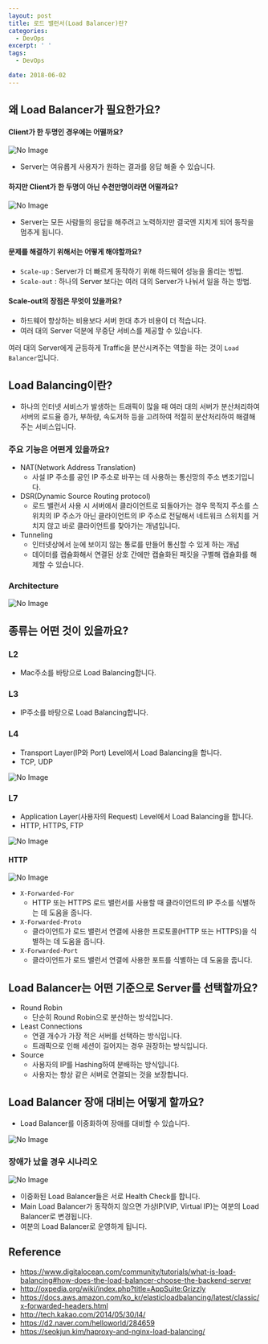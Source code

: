 ```yaml
---
layout: post
title: 로드 밸런서(Load Balancer)란?
categories:
  - DevOps
excerpt: ' '
tags:
  - DevOps

date: 2018-06-02
---
```



## 왜 Load Balancer가 필요한가요?

#### Client가 한 두명인 경우에는 어떨까요?

![No Image](/assets/posts/20180602/1.png)

- Server는 여유롭게 사용자가 원하는 결과를 응답 해줄 수 있습니다.

#### 하지만 Client가 한 두명이 아닌 수천만명이라면 어떨까요?

![No Image](/assets/posts/20180602/2.png)

- Server는 모든 사람들의 응답을 해주려고 노력하지만 결국엔 지치게 되어 동작을 멈추게 됩니다.


#### 문제를 해결하기 위해서는 어떻게 해야할까요?
- `Scale-up` : Server가 더 빠르게 동작하기 위해 하드웨어 성능을 올리는 방법.
- `Scale-out` : 하나의 Server 보다는 여러 대의 Server가 나눠서 일을 하는 방법.

#### Scale-out의 장점은 무엇이 있을까요?
- 하드웨어 향상하는 비용보다 서버 한대 추가 비용이 더 적습니다.
- 여러 대의 Server 덕분에 무중단 서비스를 제공할 수 있습니다.

여러 대의 Server에게 균등하게 Traffic을 분산시켜주는 역할을 하는 것이 `Load Balancer`입니다.

## Load Balancing이란?
- 하나의 인터넷 서비스가 발생하는 트래픽이 많을 때 여러 대의 서버가 분산처리하여 서버의 로드율 증가, 부하량, 속도저하 등을 고려하여 적절히 분산처리하여 해결해주는 서비스입니다.

### 주요 기능은 어떤게 있을까요?
- NAT(Network Address Translation)
  - 사설 IP 주소를 공인 IP 주소로 바꾸는 데 사용하는 통신망의 주소 변조기입니다.
- DSR(Dynamic Source Routing protocol)
  - 로드 밸런서 사용 시 서버에서 클라이언트로 되돌아가는 경우 목적지 주소를 스위치의 IP 주소가 아닌 클라이언트의 IP 주소로 전달해서 네트워크 스위치를 거치지 않고 바로 클라이언트를 찾아가는 개념입니다.
- Tunneling
  - 인터넷상에서 눈에 보이지 않는 통로를 만들어 통신할 수 있게 하는 개념
  - 데이터를 캡슐화해서 연결된 상호 간에만 캡슐화된 패킷을 구별해 캡슐화를 해제할 수 있습니다.

### Architecture

![No Image](/assets/posts/20180602/3.png)

## 종류는 어떤 것이 있을까요?
### L2
- Mac주소를 바탕으로 Load Balancing합니다.

### L3
- IP주소를 바탕으로 Load Balancing합니다.

### L4
- Transport Layer(IP와 Port) Level에서 Load Balancing을 합니다.
- TCP, UDP

![No Image](/assets/posts/20180602/5.png)

### L7
- Application Layer(사용자의 Request) Level에서 Load Balancing을 합니다.
- HTTP, HTTPS, FTP

![No Image](/assets/posts/20180602/6.png)

#### HTTP

![No Image](/assets/posts/20180602/4.png)

- `X-Forwarded-For`
  - HTTP 또는 HTTPS 로드 밸런서를 사용할 때 클라이언트의 IP 주소를 식별하는 데 도움을 줍니다.
- `X-Forwarded-Proto`
  - 클라이언트가 로드 밸런서 연결에 사용한 프로토콜(HTTP 또는 HTTPS)을 식별하는 데 도움을 줍니다.
- `X-Forwarded-Port`
  - 클라이언트가 로드 밸런서 연결에 사용한 포트를 식별하는 데 도움을 줍니다.

## Load Balancer는 어떤 기준으로 Server를 선택할까요?
- Round Robin
  - 단순히 Round Robin으로 분산하는 방식입니다.
- Least Connections
  - 연결 개수가 가장 적은 서버를 선택하는 방식입니다.
  - 트래픽으로 인해 세션이 길어지는 경우 권장하는 방식입니다.
- Source
  - 사용자의 IP를 Hashing하여 분배하는 방식입니다.
  - 사용자는 항상 같은 서버로 연결되는 것을 보장합니다.

## Load Balancer 장애 대비는 어떻게 할까요?
- Load Balancer를 이중화하여 장애를 대비할 수 있습니다.

![No Image](/assets/posts/20180602/7.png)

### 장애가 났을 경우 시나리오

![No Image](/assets/posts/20180602/8.gif)

- 이중화된 Load Balancer들은 서로 Health Check를 합니다.
- Main Load Balancer가 동작하지 않으면 가상IP(VIP, Virtual IP)는 여분의 Load Balancer로 변경됩니다.
- 여분의 Load Balancer로 운영하게 됩니다.


## Reference
- <https://www.digitalocean.com/community/tutorials/what-is-load-balancing#how-does-the-load-balancer-choose-the-backend-server>
- <http://oxpedia.org/wiki/index.php?title=AppSuite:Grizzly>
- <https://docs.aws.amazon.com/ko_kr/elasticloadbalancing/latest/classic/x-forwarded-headers.html>
- <http://tech.kakao.com/2014/05/30/l4/>
- <https://d2.naver.com/helloworld/284659>
- <https://seokjun.kim/haproxy-and-nginx-load-balancing/>

